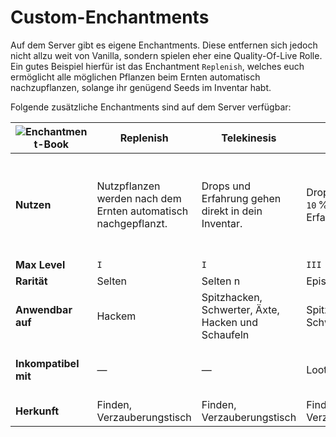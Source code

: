 
# Custom-Enchantments

Auf dem Server gibt es eigene Enchantments. Diese entfernen sich jedoch nicht allzu weit von
Vanilla, sondern spielen eher eine Quality-Of-Live Rolle. Ein gutes Beispiel hierfür ist das
Enchantment `Replenish`, welches euch ermöglicht alle möglichen Pflanzen beim Ernten automatisch
nachzupflanzen, solange ihr genügend Seeds im Inventar habt.

Folgende zusätzliche Enchantments sind auf dem Server verfügbar:

| ![Enchantment-Book](https://i.imgur.com/CzFlwOo.png "Enchantment-Book") | Replenish                                                      | Telekinesis                                        | Experience                               | Beheading                                                      | Silent Gaze                                                       | Silent Night                                                      | Soulbound                                                   | Rocket Saver                                                                   |
|-------------------------------------------------------------------------|----------------------------------------------------------------|----------------------------------------------------|------------------------------------------|----------------------------------------------------------------|-------------------------------------------------------------------|-------------------------------------------------------------------|-------------------------------------------------------------|--------------------------------------------------------------------------------|
| **Nutzen**                                                              | Nutzpflanzen werden nach dem Ernten automatisch nachgepflanzt. | Drops und Erfahrung gehen direkt in dein Inventar. | Droppt dir `level * 10` % mehr Erfahrung | Erhöht die Chance einen Mob-Kopf zu erhalten um 2 % pro Level. | Du kannst einen Enderman anschauen, ohne dass dir etwas passiert. | Obwohl du nicht geschlafen hast, werden Phantome dich ignorieren. | Das Item verbleibt auch nach deinem Tod in deinem Inventar. | Gewährt eine `level * 15` % Chance beim Boosten kein Feuerwerk zu verbrauchen. |
| **Max Level**                                                           | `I`                                                            | `I`                                                | `III`                                    | `III`                                                          | `I`                                                               | `I`                                                               | `I`                                                         | `III`                                                                          |
| **Rarität**                                                             | Selten                                                         | Selten  n                                          | Episch                                   | Legendär                                                       | Legendär                                                          | Legendär                                                          | Mythisch                                                    | Spezial                                                                        |
| **Anwendbar auf**                                                       | Hackem                                                         | Spitzhacken, Schwerter, Äxte, Hacken und Schaufeln | Spitzhacken, Schwerter und Äxte          | Schwerter, Äxte, Bögen, Dreizack                               | Helme                                                             | Helme                                                             | Alles                                                       | Elytren                                                                        |
| **Inkompatibel mit**                                                    | —                                                              | —                                                  | Looting, Silk Touch                      | Looting                                                        | Silent Night                                                      | Silent Gaze                                                       | Curse of Vanishing, Curse of Binding                        | —                                                                              |
| **Herkunft**                                                            | Finden, Verzauberungstisch                                     | Finden, Verzauberungstisch                         | Finden, Verzauberungstisch               | Finden, Verzauberungstisch                                     | Finden, Verzauberungstisch                                        | Finden, Verzauberungstisch                                        | Finden                                                      | Events                                                                         |

